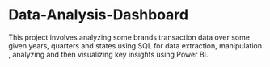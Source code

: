 # Data-Analysis-Dashboard
This project involves analyzing some brands transaction data over some given years, quarters and states using SQL for data extraction, manipulation , analyzing and then visualizing key insights using Power BI. 
